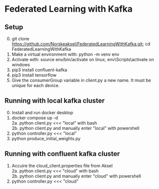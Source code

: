 # Federated Learning with Kafka

## Setup
0. git clone https://github.com/Norskeaksel/FederatedLearningWithKafka.git; cd FederatedLearningWithKafka
1. Make a virtual environment with: python -m venv env  
2. Activate with: source env/bin/activate on linux, env\Scripts\activate on windows  
3. pip3 install confluent-kafka
4. pip3 install tensorflow
5. Give the consumerGroup variable in client.py a new name. It must be unique for each device.

## Running with local kafka cluster
0. Install and run docker desktop
1. docker compose up -d  
2a. python client.py <<< "local" with bash  
2b. python client.py and manually enter "local" with powershell  
3. python controller.py <<< "local"
4. python produce_initial_weights.py  

## Running with confluent kafka cluster 
1. Accuire the cloud_client.properties file from Aksel  
2a. python client.py <<< "cloud" with bash  
2b. python client.py and manually enter "cloud" with powershell  
3. python controller.py <<< "cloud"